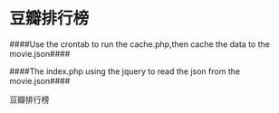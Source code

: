 豆瓣排行榜
===========


####Use the crontab to run the cache.php,then cache the data to the movie.json####

####The index.php using the jquery to read the json from the  movie.json####

豆瓣排行榜